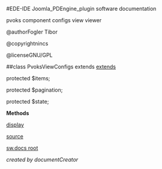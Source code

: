 #EDE-IDE Joomla_PDEngine_plugin
software documentation



pvoks component configs view viewer

@authorFogler Tibor

@copyrightnincs

@licenseGNU/GPL

##class PvoksViewConfigs extends [extends](extends.md)

protected $items;

protected $pagination;

protected $state;


**Methods**

[display](items/PvoksViewConfigs_display.md)



[source](../../admin/views/configs/view.html.php)

[sw.docs root](./)

*created by documentCreator*

